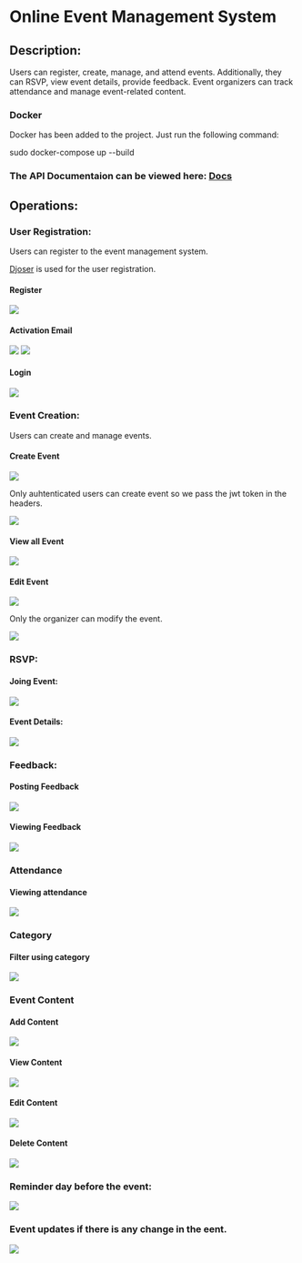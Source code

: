 <h1>Online Event Management System</h1>
<h2>Description:</h2>
<p>
Users can register, create, manage, and attend events. Additionally, they can RSVP, view event details, provide feedback. Event organizers can track attendance and manage event-related content.
</p>

<h3>Docker</h3>
<p>Docker has been added to the project. Just run the following command:</p>
sudo docker-compose up --build

<h3>The API Documentaion can be viewed here: <a href="https://documenter.getpostman.com/view/20090644/2s9YR9Zt8t">Docs</a></h3>

<h2>Operations:</h2>
<h3>User Registration:</h3>
<p>Users can register to the event management system.</p>

<p><a href="https://djoser.readthedocs.io/en/latest/introduction.html">Djoser</a> is used for the user registration.</p>
<h4>Register</h4>
<img src="images/register.png">

<h4>Activation Email</h4>
<img src="images/activation.png">
<img src="images/activation2.png">

<h4>Login</h4>
<img src="images/login.png">

<h3>Event Creation:</h3>
<p>Users can create and manage events.</p>

<h4>Create Event</h4>
<img src="images/createevent.png">
<p>Only auhtenticated users can create event so we pass the jwt token in the headers.</p>
<img src="images/jwt.png">

<h4>View all Event</h4>
<img src="images/viewevent.png">

<h4>Edit Event</h4>
<img src="images/editevent.png">
<p>Only the organizer can modify the event.</p>
<img src="images/permission.png">

<h3>RSVP:</h3>
<h4>Joing Event:</h4>
<img src="images/joinevent.png">

<h4>Event Details:</h4>
<img src="images/eventdetail.png">

<h3>Feedback:</h3>
<h4>Posting Feedback</h4>
<img src="images/feedbackpost.png">

<h4>Viewing Feedback</h4>
<img src="images/feedbackget.png">

<h3>Attendance</h3>
<h4>Viewing attendance</h4>
<img src="images/attendance.png">

<h3>Category</h3>
<h4>Filter using category</h4>
<img src="images/category.png">

<h3>Event Content</h3>
<h4>Add Content</h4>
<img src="images/addcontent.png">

<h4>View Content</h4>
<img src="images/viewcontent.png">

<h4>Edit Content</h4>
<img src="images/editcontent.png">

<h4>Delete Content</h4>
<img src="images/deletecontent.png">

<h3>Reminder day before the event:</h3>
<img src="images/reminder.png">

<h3>Event updates if there is any change in the eent.</h3>
<img src="images/updatereminder.png">